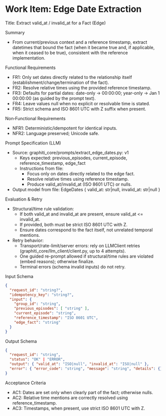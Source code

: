 # Work Item: Edge Date Extraction

Title: Extract valid_at / invalid_at for a Fact (Edge)

Summary
- From current/previous context and a reference timestamp, extract datetimes that bound the fact (when it became true and, if applicable, when it ceased to be true), consistent with the reference implementation.

Functional Requirements
- FR1: Only set dates directly related to the relationship itself (establishment/change/termination of the fact).
- FR2: Resolve relative times using the provided reference timestamp.
- FR3: Defaults for partial dates: date-only → 00:00:00; year-only → Jan 1 00:00:00 (as guided by the prompt text).
- FR4: Leave values null when no explicit or resolvable time is stated.
- FR5: Strict schema and ISO 8601 UTC with Z suffix when present.

Non‑Functional Requirements
- NFR1: Deterministic/idempotent for identical inputs.
- NFR2: Language preserved; Unicode safe.

Prompt Specification (LLM)
- Source: graphiti_core/prompts/extract_edge_dates.py: v1
  - Keys expected: previous_episodes, current_episode, reference_timestamp, edge_fact
  - Instructions from file:
    - Focus only on dates directly related to the edge fact.
    - Resolve relative times using reference timestamp.
    - Produce valid_at/invalid_at (ISO 8601 UTC) or nulls.
- Output model from file: EdgeDates { valid_at: str|null, invalid_at: str|null }

Evaluation & Retry
- Structural/time rule validation:
  - If both valid_at and invalid_at are present, ensure valid_at <= invalid_at.
  - If provided, both must be strict ISO 8601 UTC with Z.
  - Ensure dates correspond to the fact itself, not unrelated temporal mentions.
- Retry behavior:
  - Transport/rate-limit/server errors: rely on LLMClient retries (graphiti_core/llm_client/client.py, up to 4 attempts).
  - One guided re-prompt allowed if structural/time rules are violated (embed reasons); otherwise finalize.
  - Terminal errors (schema invalid inputs) do not retry.

Input Schema
```json
{
  "request_id": "string?",
  "idempotency_key": "string?",
  "input": {
    "group_id": "string",
    "previous_episodes": [ "string" ],
    "current_episode": "string",
    "reference_timestamp": "ISO 8601 UTC",
    "edge_fact": "string"
  }
}
```

Output Schema
```json
{
  "request_id": "string",
  "status": "OK" | "ERROR",
  "output": { "valid_at": "ISO|null", "invalid_at": "ISO|null" },
  "error": { "error_code": "string", "message": "string", "details": {} }
}
```

Acceptance Criteria
- AC1: Dates are set only when clearly part of the fact; otherwise nulls.
- AC2: Relative time mentions are correctly resolved using reference_timestamp.
- AC3: Timestamps, when present, use strict ISO 8601 UTC with Z.

